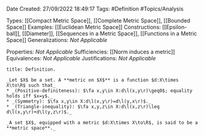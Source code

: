 <div class="topSpace"></div>

Date Created: 27/09/2022 18:49:17
Tags: #Definition #Topics/Analysis

Types: [[Compact Metric Space]], [[Complete Metric Space]], [[Bounded Space]]
Examples: [[Euclidean Metric Space]]
Constructions: [[Epsilon-ball]], [[Diameter]], [[Sequences in a Metric Space]], [[Functions in a Metric Space]]
Generalizations: _Not Applicable_

Properties: _Not Applicable_
Sufficiencies: [[Norm induces a metric]]
Equivalences: _Not Applicable_
Justifications: _Not Applicable_

``` ad-Definition
title: Definition.

_Let $X$ be a set. A **metric on $X$** is a function $d:X\times X\to\R$ such that_
* _(Positive-definiteness): $\fa x,y\in X:d\l(x,y\r)\geq0$; equality holds iff $x=y$._
* _(Symmetry): $\fa x,y\in X:d\l(x,y\r)=d\l(y,x\r)$._
* _(Triangle-inequality): $\fa x,y,z\in X:d\l(x,z\r)\leq d\l(x,y\r)+d\l(y,z\r)$._

_A set $X$, equipped with a metric $d:X\times X\to\R$, is said to be a **metric space**._

```
